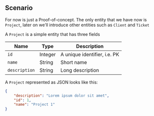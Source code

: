 ## Scenario

For now is just a Proof-of-concept. 
The only entity that we have now is `Project`, later on we'll introduce other entities such as `Client` and `Ticket`

A `Project` is a simple entity that has three fields

| Name          | Type    | Description                  |
|---------------|---------|------------------------------|
| `id`          | Integer | A unique identifier, i.e. PK |
| `name`        | String  | Short name                   |
| `description` | String  | Long description             |

A `Project` represented as JSON looks like this:

```json
{
    "description": "Lorem ipsum dolor sit amet",
    "id": 1,
    "name": "Project 1"
}

